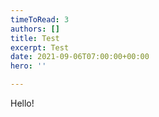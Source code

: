 ```yaml
---
timeToRead: 3
authors: []
title: Test
excerpt: Test
date: 2021-09-06T07:00:00+00:00
hero: ''

---
```

Hello!